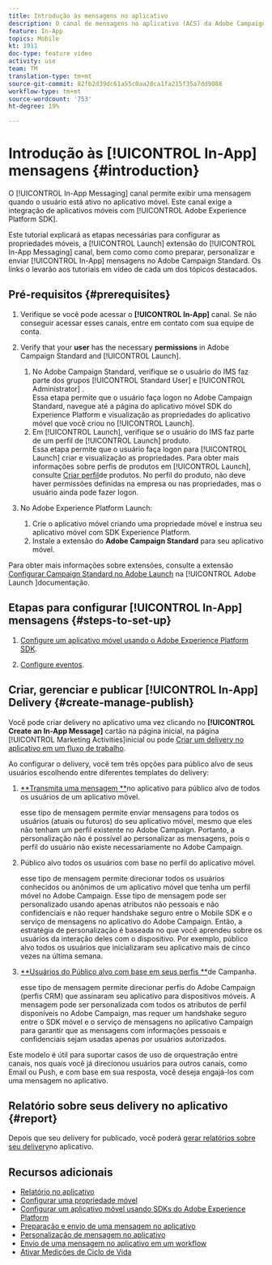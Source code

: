 ```yaml
---
title: Introdução às mensagens no aplicativo
description: O canal de mensagens no aplicativo (ACS) da Adobe Campaign Standard permite que você apresente ao usuário mensagens no aplicativo contextualmente relevantes em resposta ao comportamento em tempo real do cliente no aplicativo móvel.
feature: In-App
topics: Mobile
kt: 1911
doc-type: feature video
activity: use
team: TM
translation-type: tm+mt
source-git-commit: 82fb2d39dc61a55c0aa20ca1fa215f35a7dd9088
workflow-type: tm+mt
source-wordcount: '753'
ht-degree: 19%

---
```



# Introdução às [!UICONTROL In-App] mensagens {#introduction}

O [!UICONTROL In-App Messaging] canal permite exibir uma mensagem quando o usuário está ativo no aplicativo móvel. Este canal exige a integração de aplicativos móveis com [!UICONTROL Adobe Experience Platform SDK].

Este tutorial explicará as etapas necessárias para configurar as propriedades móveis, a [!UICONTROL Launch] extensão do [!UICONTROL In-App Messaging] canal, bem como como como preparar, personalizar e enviar [!UICONTROL In-App] mensagens no Adobe Campaign Standard. Os links o levarão aos tutoriais em vídeo de cada um dos tópicos destacados.

## Pré-requisitos {#prerequisites}

1. Verifique se você pode acessar o **[!UICONTROL In-App]** canal. Se não conseguir acessar esses canais, entre em contato com sua equipe de conta.
1. Verify that your **user** has the necessary **permissions** in Adobe Campaign Standard and [!UICONTROL Launch].

   1. No Adobe Campaign Standard, verifique se o usuário do IMS faz parte dos grupos [!UICONTROL Standard User] e [!UICONTROL Administrator] .\
      Essa etapa permite que o usuário faça logon no Adobe Campaign Standard, navegue até a página do aplicativo móvel SDK do Experience Platform e visualização as propriedades do aplicativo móvel que você criou no [!UICONTROL Launch].
   1. Em [!UICONTROL Launch], verifique se o usuário do IMS faz parte de um perfil de [!UICONTROL Launch] produto.\
      Essa etapa permite que o usuário faça logon para [!UICONTROL Launch] criar e visualização as propriedades. Para obter mais informações sobre perfis de produtos em [!UICONTROL Launch], consulte [Criar perfil](https://docs.adobelaunch.com/launch-reference/administration/user-permissions#3-create-your-product-profile)de produtos. No perfil do produto, não deve haver permissões definidas na empresa ou nas propriedades, mas o usuário ainda pode fazer logon.

1. No Adobe Experience Platform Launch:

   1. Crie o aplicativo móvel criando uma propriedade móvel e instrua seu aplicativo móvel com SDK Experience Platform.
   1. Instale a extensão do **Adobe Campaign Standard** para seu aplicativo móvel.

Para obter mais informações sobre extensões, consulte a extensão [Configurar Campaign Standard no Adobe Launch](https://aep-sdks.gitbook.io/docs/using-mobile-extensions/adobe-campaign-standard) na [!UICONTROL Adobe Launch ]documentação.

## Etapas para configurar [!UICONTROL In-App] mensagens {#steps-to-set-up}

1. [Configure um aplicativo móvel usando o Adobe Experience Platform SDK](/help/communication-channels/mobile/configure-mobile-apps-using-aep-sdk.md).

1. [Configure eventos](/help/communication-channels/mobile/in-app/configure-events.md).

## Criar, gerenciar e publicar [!UICONTROL In-App] Delivery {#create-manage-publish}

Você pode criar delivery no aplicativo uma vez clicando no **[!UICONTROL Create an In-App Message]** cartão na página inicial, na página [!UICONTROL Marketing Activities]inicial ou pode [Criar um delivery no aplicativo em um fluxo de trabalho](/help/communication-channels/mobile/in-app/in-app-activity.md).

Ao configurar o delivery, você tem três opções para público alvo de seus usuários escolhendo entre diferentes templates do delivery:

1. [**Transmita uma mensagem **](/help/communication-channels/mobile/in-app/broadcast-in-app-message.md)no aplicativo para público alvo de todos os usuários de um aplicativo móvel.

   esse tipo de mensagem permite enviar mensagens para todos os usuários (atuais ou futuros) do seu aplicativo móvel, mesmo que eles não tenham um perfil existente no Adobe Campaign. Portanto, a personalização não é possível ao personalizar as mensagens, pois o perfil do usuário não existe necessariamente no Adobe Campaign.

1. Público alvo todos os usuários com base no perfil do aplicativo móvel.

   esse tipo de mensagem permite direcionar todos os usuários conhecidos ou anônimos de um aplicativo móvel que tenha um perfil móvel no Adobe Campaign. Esse tipo de mensagem pode ser personalizado usando apenas atributos não pessoais e não confidenciais e não requer handshake seguro entre o Mobile SDK e o serviço de mensagens no aplicativo do Adobe Campaign. Então, a estratégia de personalização é baseada no que você aprendeu sobre os usuários da interação deles com o dispositivo. Por exemplo, público alvo todos os usuários que inicializaram seu aplicativo mais de cinco vezes na última semana.

1. [**Usuários do Público alvo com base em seus perfis **](/help/communication-channels/mobile/in-app/target-users-based-on-campaign-profile.md)de Campanha.

   esse tipo de mensagem permite direcionar perfis do Adobe Campaign (perfis CRM) que assinaram seu aplicativo para dispositivos móveis. A mensagem pode ser personalizada com todos os atributos de perfil disponíveis no Adobe Campaign, mas requer um handshake seguro entre o SDK móvel e o serviço de mensagens no aplicativo Campaign para garantir que as mensagens com informações pessoais e confidenciais sejam usadas apenas por usuários autorizados.

Este modelo é útil para suportar casos de uso de orquestração entre canais, nos quais você já direcionou usuários para outros canais, como Email ou Push, e com base em sua resposta, você deseja engajá-los com uma mensagem no aplicativo.

## Relatório sobre seus delivery no aplicativo {#report}

Depois que seu delivery for publicado, você poderá [gerar relatórios sobre seu delivery](/help/communication-channels/mobile/in-app/in-app-reporting.md)no aplicativo.

## Recursos adicionais

* [Relatório no aplicativo](https://docs.adobe.com/content/help/en/campaign-standard/using/reporting/list-of-reports/in-app-report.html)
* [Configurar uma propriedade móvel](https://aep-sdks.gitbook.io/docs/getting-started/create-a-mobile-property)
* [Configurar um aplicativo móvel usando SDKs do Adobe Experience Platform](https://helpx.adobe.com/br/campaign/kb/configuring-app-sdk.html)
* [Preparação e envio de uma mensagem no aplicativo](https://docs.adobe.com/content/help/en/campaign-standard/using/communication-channels/in-app-messaging/preparing-and-sending-an-in-app-message.html)
* [Personalização de mensagem no aplicativo](https://docs.adobe.com/content/help/en/campaign-standard/using/communication-channels/in-app-messaging/customizing-an-in-app-message.html)
* [Envio de uma mensagem no aplicativo em um workflow](https://docs.adobe.com/content/help/en/campaign-standard/using/managing-processes-and-data/channel-activities/in-app-delivery.html)
* [Ativar Medições de Ciclo de Vida](https://aep-sdks.gitbook.io/docs/getting-started/initialize-the-sdk#enable-lifecycle-metrics)
